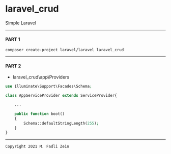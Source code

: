 # laravel_crud
 Simple Laravel

---
#### PART 1
```
composer create-project laravel/laravel laravel_crud
```

---
#### PART 2

* laravel_crud\app\Providers

```php
use Illuminate\Support\Facades\Schema;

class AppServiceProvider extends ServiceProvider{

    ...

    public function boot()
    {
        Schema::defaultStringLength(255);
    }
}
```

---

```
Copyright 2021 M. Fadli Zein
```